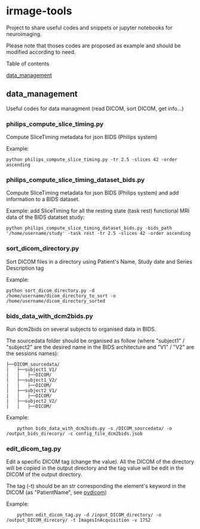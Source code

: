 # irmage-tools
Project to share useful codes and snippets or jupyter notebooks for neuroimaging. 

Please note that thoses codes are proposed as example and should be modified according to need.


Table of contents

[data_management ](#data_management)

<a name="data_management"></a>
## data_management 

Useful codes for data managment (read DICOM, sort DICOM, get info...)

### philips_compute_slice_timing.py 
Compute SliceTiming metadata for json BIDS (Philips system)

Example: 

```
python philips_compute_slice_timing.py -tr 2.5 -slices 42 -order ascending
```

### philips_compute_slice_timing_dataset_bids.py
Compute SliceTiming metadata for json BIDS (Philips system) and add information to a BIDS dataset.

Example: add SliceTiming for all the resting state (task rest) functional MRI data of the BIDS datatset study: 

```
python philips_compute_slice_timing_dataset_bids.py -bids_path '/home/username/study' -task rest -tr 2.5 -slices 42 -order ascending
```

### sort_dicom_directory.py
Sort DICOM files in a directory using Patient's Name, Study date and Series Description tag

Example: 

```
python sort_dicom_directory.py -d /home/username/dicom_directory_to_sort -o /home/username/dicom_directory_sorted
```

### bids_data_with_dcm2bids.py
Run dcm2bids on several subjects to organised data in BIDS.  

The sourcedata folder should be organised as follow (where "subject1" / "subject2" are the desired name in the BIDS architecture and "V1" / "V2" are the sessions names): 
```
├──DICOM_sourcedata/
|   ├──subject1_V1/
|   |   ├──DICOM/
|   ├──subject1_V2/
|   |   ├──DICOM/
|   ├──subject2_V1/
|   |   ├──DICOM/
|   ├──subject2_V2/
|   |   ├──DICOM/
```

Example: 

```
    python bids_data_with_dcm2bids.py -s /DICOM_sourcedata/ -o /output_bids_direcory/ -c config_file_dcm2bids.jsob
```

### edit_dicom_tag.py
Edit a specific DICOM tag (change the value). 
All the DICOM of the directory will be copied in the output directory and the tag value will be edit in the DICOM of the output directory.

The tag (-t) should be an str corresponding the element's keyword in the DICOM (as "PatientName", see [pydicom](https://pydicom.github.io/pydicom/dev/reference/generated/pydicom.tag.Tag.html))

Example:
```
    python edit_dicom_tag.py -d /input_DICOM_directory/ -o /output_DICOM_direcory/ -t ImagesInAcquisition -v 1752
```

